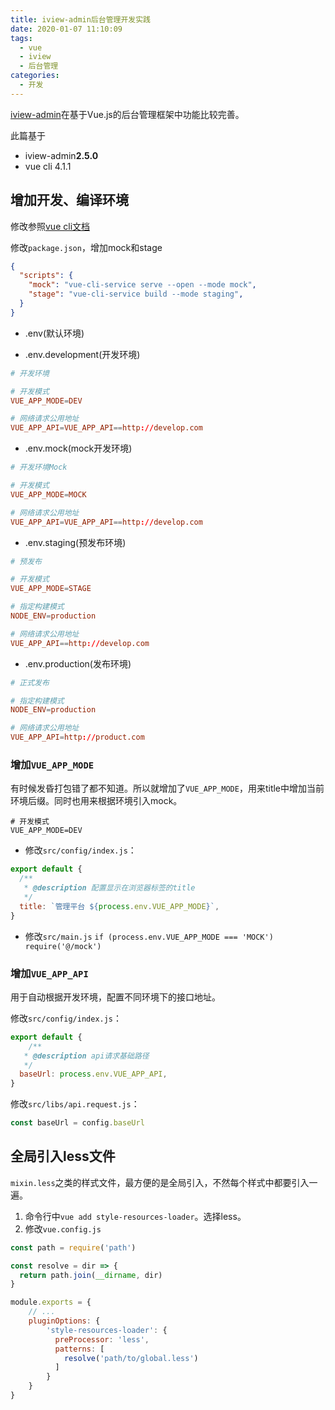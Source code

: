 ```yaml
---
title: iview-admin后台管理开发实践
date: 2020-01-07 11:10:09
tags: 
  - vue
  - iview
  - 后台管理
categories:
  - 开发
---
```


[iview-admin](https://github.com/iview/iview-admin)在基于Vue.js的后台管理框架中功能比较完善。

此篇基于
* iview-admin**2.5.0**
* vue cli 4.1.1

<!-- more -->

## 增加开发、编译环境
修改参照[vue cli文档](https://cli.vuejs.org/zh/guide/mode-and-env.html#%E6%A8%A1%E5%BC%8F)

修改`package.json`，增加mock和stage
```json
{
  "scripts": {
    "mock": "vue-cli-service serve --open --mode mock",
    "stage": "vue-cli-service build --mode staging",
  }
}
```


* .env(默认环境)

* .env.development(开发环境)
```conf
# 开发环境

# 开发模式
VUE_APP_MODE=DEV

# 网络请求公用地址
VUE_APP_API=VUE_APP_API==http://develop.com
```

* .env.mock(mock开发环境)
```conf
# 开发环境Mock

# 开发模式
VUE_APP_MODE=MOCK

# 网络请求公用地址
VUE_APP_API=VUE_APP_API==http://develop.com
```

* .env.staging(预发布环境)
```conf
# 预发布

# 开发模式
VUE_APP_MODE=STAGE

# 指定构建模式
NODE_ENV=production

# 网络请求公用地址
VUE_APP_API==http://develop.com
```

* .env.production(发布环境)
```conf
# 正式发布

# 指定构建模式
NODE_ENV=production

# 网络请求公用地址
VUE_APP_API=http://product.com
```

### 增加`VUE_APP_MODE`
有时候发昏打包错了都不知道。所以就增加了`VUE_APP_MODE`，用来title中增加当前环境后缀。同时也用来根据环境引入mock。
```
# 开发模式
VUE_APP_MODE=DEV
```

* 修改`src/config/index.js`：
```javascript
export default {
  /**
   * @description 配置显示在浏览器标签的title
   */
  title: `管理平台 ${process.env.VUE_APP_MODE}`,
}
```

* 修改`src/main.js`
`if (process.env.VUE_APP_MODE === 'MOCK') require('@/mock')`

### 增加`VUE_APP_API`
用于自动根据开发环境，配置不同环境下的接口地址。

修改`src/config/index.js`：
```javascript
export default {
    /**
   * @description api请求基础路径
   */
  baseUrl: process.env.VUE_APP_API,
}
```

修改`src/libs/api.request.js`：
```javascript
const baseUrl = config.baseUrl
```


## 全局引入less文件
`mixin.less`之类的样式文件，最方便的是全局引入，不然每个样式中都要引入一遍。

1. 命令行中`vue add style-resources-loader`。选择less。
2. 修改`vue.config.js`
```javascript
const path = require('path')

const resolve = dir => {
  return path.join(__dirname, dir)
}

module.exports = {
    // ...
    pluginOptions: {
        'style-resources-loader': {
          preProcessor: 'less',
          patterns: [
            resolve('path/to/global.less')
          ]
        }
    }
}
```